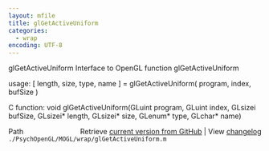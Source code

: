 ```yaml
---
layout: mfile
title: glGetActiveUniform
categories:
  - wrap
encoding: UTF-8
---
```


glGetActiveUniform  Interface to OpenGL function glGetActiveUniform  

usage:  [ length, size, type, name ] = glGetActiveUniform( program, index, bufSize )  

C function:  void glGetActiveUniform(GLuint program, GLuint index, GLsizei bufSize, GLsizei\* length, GLsizei\* size, GLenum\* type, GLchar\* name)  


<div class="code_header" style="text-align:right;">
  <span style="float:left;">Path&nbsp;&nbsp;</span> <span class="counter">Retrieve <a href=
  "https://raw.github.com/Psychtoolbox-3/Psychtoolbox-3/beta/./PsychOpenGL/MOGL/wrap/glGetActiveUniform.m">current version from GitHub</a> | View <a href=
  "https://github.com/Psychtoolbox-3/Psychtoolbox-3/commits/beta/./PsychOpenGL/MOGL/wrap/glGetActiveUniform.m">changelog</a></span>
</div>
<div class="code">
  <code>./PsychOpenGL/MOGL/wrap/glGetActiveUniform.m</code>
</div>
